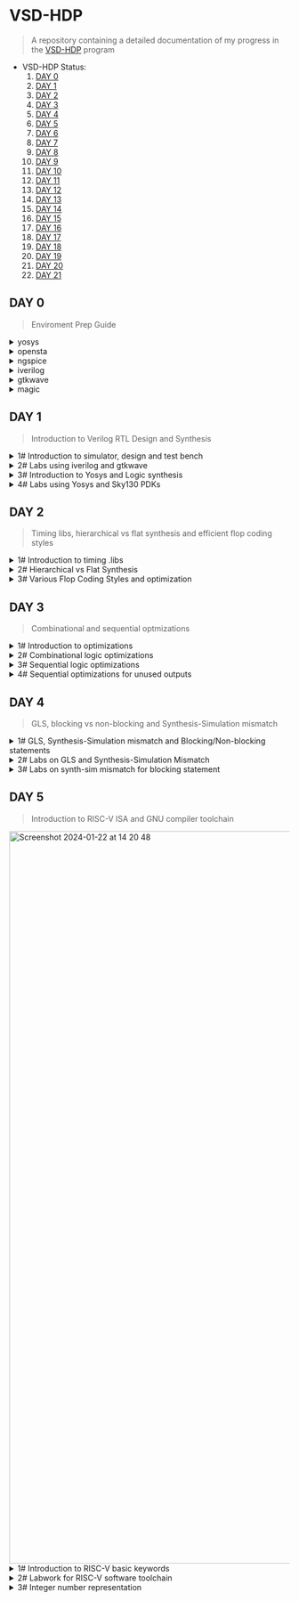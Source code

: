# VSD-HDP
> A repository containing a detailed documentation of my progress in the [VSD-HDP](https://www.vlsisystemdesign.com/hdp/) program

* VSD-HDP Status:
     1. [DAY 0](#day-0)
     2. [DAY 1](#day-1)
     3. [DAY 2](#day-2)
     4. [DAY 3](#day-3)
     5. [DAY 4](#day-4)
     6. [DAY 5](#day-5)
     7. [DAY 6](#day-6)
     8. [DAY 7](#day-7)
     9. [DAY 8](#day-8)
     10. [DAY 9](#day-9)
     11. [DAY 10](#day-10)
     12. [DAY 11](#day-11)
     13. [DAY 12](#day-12)
     14. [DAY 13](#day-13)
     15. [DAY 14](#day-14)
     16. [DAY 15](#day-15)
     17. [DAY 16](#day-16)
     18. [DAY 17](#day-17)
     19. [DAY 18](#day-18)
     20. [DAY 19](#day-19)
     21. [DAY 20](#day-20)
     22. [DAY 21](#day-21)

## DAY 0
> Enviroment Prep Guide
<details>
<summary> yosys </summary>

Installation of OpenSource RTL synthesis tool - Yosys
```bash
$ apt install yosys
```
![yosys](https://github.com/nutc4k3/vsd-hdp/assets/25620946/b184573f-9d18-4f45-9beb-8b75ac438a1e)

</details>
 <details>
<summary> opensta </summary>
Installation of OpenSource gate level static timing verifier - OpenSta
      
```bash
sudo apt install cmake clang gcctcl swig bison flex
git clone https://github.com/The-OpenROAD-Project/OpenSTA.git
cd OpenSTA
mkdir build
cd build
cmake ..
make
apt install opensta
```

![image](https://github.com/nutc4k3/vsd-hdp/assets/25620946/9a10a693-b5ba-4ae0-8fb5-ea41204b4305)

</details>
 <details>
 <summary> ngspice </summary>

Installation of OpenSource Spice (analog electronic circuit) simulator - NgSpice

```bash
wget https://sourceforge.net/projects/ngspice/files/ng-spice-rework/old-releases/37/ngspice-37.tar.gz/download -o ngspice-37.tar.gz
tar -zxvf ngspice-37.tar.gz
cd ngspice-37
mkdir release
cd release
../configure  --with-x --with-readline=yes --disable-debug
make
sudo make install
```

![image](https://github.com/nutc4k3/vsd-hdp/assets/25620946/ac6a5e67-57df-4f20-bf7f-271b0b7df33e)

</details>
 <details>
 <summary> iverilog </summary>


 Installation of OpenSource Icarus Verilog Compilation System - iverilog:
  ```bash
sudo apt install iverilog
 ```
![image](https://github.com/nutc4k3/vsd-hdp/assets/25620946/21a91871-c916-480d-9b18-aadc9665ddb2)

</details>

 <details>
 <summary> gtkwave </summary>


Installation of OpenSource Electronic waveform viewer - gtkwave:
  ```bash
sudo apt install gtkwave
 ```
![image](https://github.com/nutc4k3/vsd-hdp/assets/25620946/64f7d6ed-e4bb-4b45-9ab5-90e1fcc44d5f)

</details>
<details>
 <summary> magic  </summary>


 Installation of OpenSource VLSI Layout tool - magic:
  ```bash
sudo apt install m4 tcsh csh libx11-dev libx11-dev tcl-dev tk-dev libcairo2-dev mesa-common-dev libglu1-mesa-dev libncurses-dev magic
 ```

![image](https://github.com/nutc4k3/vsd-hdp/assets/25620946/ae34f23e-0e8a-46cc-ae66-186437e8479f)

</details>

## DAY 1
> Introduction to Verilog RTL Design and Synthesis

<details>
 <summary> 1# Introduction to simulator, design and test bench </summary>

- Simulator is a tool for checking the design. The RTL design is a implementation of a spec. The intent of the spec needs to be verified by simulating the design. The tool used for this is iverilog.
- Design is the verilog code (or codes/files) which has the intended functionality to meet with the required spec.
- Test Bench is the setup to ensure the above situation happens by appling a stimulus (test_vector) to the design and checking its functionality.
- Simulation looks for changes on the input signals by evaluating the output. If there is no change in the input, evaluation does not happen.

![image](https://github.com/nutc4k3/vsd-hdp/assets/25620946/9f057684-677d-4a0a-bbf7-0270b9054e78)

In iverilog, the simulation flow looks like this:

![image](https://github.com/nutc4k3/vsd-hdp/assets/25620946/060988a9-028e-4167-a6bc-08ea1830d416)


</details>	
<details>
 <summary> 2# Labs using iverilog and gtkwave </summary>

Clone the below repo as it contains library and standard cells verilog modules (test_bench files, source files, lab files, etc)

```bash
git clone https://github.com/kunalg123/sky130RTLDesignAndSynthesisWorkshop.git
```

1. Go to verilog_files folder, where the verilog files and its test_bench correspondence are located. To use it with iverilog, start by creating the output file (a.out):

```bash
iverilog good_mux.v tb_good_mux.v
```

2. Execute the a.out file to generate the VCD info as a .vcd file:

```bash
./a.out
```

3. View the VCD info in gtkwave:
```bash
gtkwave tb_good_mux.vcd
```

![image](https://github.com/nutc4k3/vsd-hdp/assets/25620946/2b39b43a-4efe-4c29-b704-65f9990174c5)
uut (unit under test)/drag and drop selecting the inputs to the signals window and zoom fit to view the waveforms. Find Next End arrows allows to jump between transitions.

Files used:

![image](https://github.com/nutc4k3/vsd-hdp/assets/25620946/83f385f9-0224-46ff-81b9-436f339ed689)
![image](https://github.com/nutc4k3/vsd-hdp/assets/25620946/fa9fecfc-e0fa-4e2a-8fd2-88078d6d45b4)

</details>
<details>
 <summary> 3# Introduction to Yosys and Logic synthesis </summary>

Yosys is the synthetizer used for converting the RTL to netlist (represantation of the design in standard cells and .lib), as represented below:
![image](https://github.com/nutc4k3/vsd-hdp/assets/25620946/d89f5468-cfa1-4fbb-ab34-56e1e5497a41)

It is important to verify the synthesis as well by comparing both vcd files (RTL tb output and netlist tb output), as follows:

![image](https://github.com/nutc4k3/vsd-hdp/assets/25620946/c19db8ef-9348-4b40-9740-fd637593b2f9)

This means that the netlist and the RTL are simply two representations of the design. The netlist representing rhe design in terms of standard cells and the RTL in terms of behavior.

Logic Synthesis comes to resolve the problem of translating RTL code to Digital Logic Circuit form (Gate level translation + connecyions between the gates) by giving out the netlist file.

![image](https://github.com/nutc4k3/vsd-hdp/assets/25620946/122d1e02-068f-41f1-9787-6c525521b896)

.lib is a collection of all standard cells or logical modules available, like the basic logical modules AND, OR, NOT, etc; as well as different flavors of these gates and their functionalities (slow, medium and fast versions/ 2, 3, 4 input versions).

![image](https://github.com/nutc4k3/vsd-hdp/assets/25620946/7590b847-b4bc-4c69-8cbf-5330278aa863)
DFFa = flip flop A
DFFb = flip flop B
COMBI = Combinational logic
CLK = clock
Tclk = Max speed
Tcq_a = Propagation delay of DFFa
Tcombi = Propagation delay of COMBI
Tsetup_b = Setup time to reach the clock rate of DFFb
fclk (max clk freq) = 1/Tclk (minimum clock period needed) ---> performance

So, are faster cells needed? Yes, to increase performance until the required state, but we need slower cells to meet HOLD. The collection of these forms the .lib.
![image](https://github.com/nutc4k3/vsd-hdp/assets/25620946/3b18a82a-2ca2-4f2e-ad35-1fd5264be81f)

What we want is for DFFb capture whatever data was launched in the previous cycle from DFFa, not the one before. That is why we need HOLD. The interval between DFFa1 and DFFb1 should be greater than HOLD.

LOAD in Digital Logic Circuit is the capacitance, less capacitance between two transistors A and B, lesser the cell delay. Wider transistors, low delay -> more power and area as well. 
Constraints is the guidance offered to the synthetizer to select the best flavour of cells.
Synthesis example:
![image](https://github.com/nutc4k3/vsd-hdp/assets/25620946/fd0a8ccd-af47-49c4-b505-58a897daf023)


</details>
<details>
 <summary> 4# Labs using Yosys and Sky130 PDKs </summary>

The following commands show how to use yosys:
```bash
yosys
```

Once inside yosys, read_liberty command can be used to read libraries:
```bash
read_liberty -lib ../lib/sky130_fd_sc_hd__tt_025C_1v80.lib
```

The command to read the design is:
```bash
read_verilog good_mux.v
```

To synthesize the design we specify the module to use (good_mux):
```bash
synth -top good_mux
```

To generate the netlist:
```bash
abc -liberty ../lib/sky130_fd_sc_hd__tt_025C_1v80.lib
```
To view the logic it realized in graphical form write show inside yosys:

![image](https://github.com/nutc4k3/vsd-hdp/assets/25620946/08730852-683b-4c75-b953-f552f05880c4)

The commands to write the netlist are (the second simplify the netlist):
```bash
write_verilog good_mux_netlist.v
write_verilog -noattr good_mux_netlist.v
```
![image](https://github.com/nutc4k3/vsd-hdp/assets/25620946/9d8e2452-b7de-406c-9010-16ebeeb4fa21)

![image](https://github.com/nutc4k3/vsd-hdp/assets/25620946/2b2b4780-0de9-4726-a2af-6db2fd02e4f3)


</details>

## DAY 2
> Timing libs, hierarchical vs flat synthesis and efficient flop coding styles

<details>
 <summary> 1# Introduction to timing .libs </summary>
Process, Voltage and Temperature (PVT) variations are key points to note when designing silicon, by reading out the .lib and standard verilog codes one can find important information about cell delay, features, specifications and behavioral functionalities.

</details>
<details>
 <summary> 2# Hierarchical vs Flat Synthesis </summary>
To explain Hierarchical vs Flat Synthesis the file of choice is multiple_modules.v:

![image](https://github.com/nutc4k3/vsd-hdp/assets/25620946/9c8f6cd7-ffe9-420d-964b-176913900ae7)


...which can be represented as:

![image](https://github.com/nutc4k3/vsd-hdp/assets/25620946/b5cc739e-acf3-4bf3-b01c-3263e9eb739a)

The difference can be seen on yosys, after following the same chain of commands presented before, the command flatten and show stating the module will be used to flatten the hierarchical design and check the logical representation:

![image](https://github.com/nutc4k3/vsd-hdp/assets/25620946/61258857-79ab-4d1c-a8ec-1107fa84f51d)

```bash
abc -liberty ../lib/sky130_fd_sc_hd__tt_025C_1v80.lib
show multiple_modules
write_verilog -noattr multiple_modules_hier.v
```

Here the hierarchies are preserved:

![image](https://github.com/nutc4k3/vsd-hdp/assets/25620946/08de784b-1b20-4a87-aeb8-f64af672aa5c)

After flatten command:

```bash
flatten
write_verilog -noattr multiple_modules_flat.v
```

![image](https://github.com/nutc4k3/vsd-hdp/assets/25620946/f0761ab6-9e8f-4a83-815a-94c9d9bc5598)

The submodule synthesis (instead of top level as above) goes like this:

```bash
read_liberty -lib ../lib/sky130_fd_sc_hd__tt_025C_1v80.lib
read_verilog multiple_modules.v
synth -top sub_module1
abc -liberty ../lib/sky130_fd_sc_hd__tt_025C_1v80.lib
show
```

![image](https://github.com/nutc4k3/vsd-hdp/assets/25620946/0f8213d9-4c0e-446d-9b4b-c24481d3f524)


</details>
<details>
 <summary> 3# Various Flop Coding Styles and optimization </summary>

The files used are as follows:
```bash
dff_asyncres_syncres.v
dff_asyncres.v
dff_async_set.v
dff_syncres.v
```
Why flops? In a combinational circuit, the propagation delay can be seen as a glitch, to stabilise the signal, flops come handy as they work only at the edge of the clock. To initialize the flop, the control pins of the flop, like reset or set, can be either synchronous (waits for clock) and/or asynchronous (irrespective of clock), sometimes causing race conditions. The two flavours are represented:

![image](https://github.com/nutc4k3/vsd-hdp/assets/25620946/028bb802-66e8-4120-9f08-81831caf24c1)

To simulate, iverilog and gtkwave can be invoked.

```bash
iverilog dff_asyncres.v tb_dff_asyncres.v
./a.out
gtkwave tb_dff_asyncres.vcd
```

![image](https://github.com/nutc4k3/vsd-hdp/assets/25620946/dd98a88e-4277-4a00-96ff-482f21c0aeb7)

```bash
iverilog dff_async_set.v tb_dff_async_set.v
./a.out
gtkwave tb_dff_async_set.vcd
```

![image](https://github.com/nutc4k3/vsd-hdp/assets/25620946/8b23cc12-8eda-4b1f-99a5-184801d1e4b5)

```bash
iverilog dff_syncres.v tb_dff_syncres.v
./a.out
gtkwave tb_dff_syncres.vcd
```

![image](https://github.com/nutc4k3/vsd-hdp/assets/25620946/0e0b51bf-8470-42f0-987f-a0d5392e1bd8)

Now for synthesis, invoke yosys.
```bash
read_liberty -lib ../lib/sky130_fd_sc_hd__tt_025C_1v80.lib
read_verilog dff_asyncres.v
synth -top dff_asyncres
dfflibmap -liberty ../lib/sky130_fd_sc_hd__tt_025C_1v80.lib
abc -liberty ../lib/sky130_fd_sc_hd__tt_025C_1v80.lib
```

![image](https://github.com/nutc4k3/vsd-hdp/assets/25620946/171b8f53-ea62-4101-ac7a-d1e1b2c2e0e4)

```bash
read_liberty -lib ../lib/sky130_fd_sc_hd__tt_025C_1v80.lib
read_verilog dff_async_set.v
synth -top dff_async_set
dfflibmap -liberty ../lib/sky130_fd_sc_hd__tt_025C_1v80.lib
abc -liberty ../lib/sky130_fd_sc_hd__tt_025C_1v80.lib
```

![image](https://github.com/nutc4k3/vsd-hdp/assets/25620946/3c19add2-55cd-4603-8c58-fe8ab160423c)

```bash
read_liberty -lib ../lib/sky130_fd_sc_hd__tt_025C_1v80.lib
read_verilog dff_syncres.v
synth -top dff_syncres
dfflibmap -liberty ../lib/sky130_fd_sc_hd__tt_025C_1v80.lib
abc -liberty ../lib/sky130_fd_sc_hd__tt_025C_1v80.lib
```

![image](https://github.com/nutc4k3/vsd-hdp/assets/25620946/ca88f38c-7e10-4563-bacc-2ff08e735755)

Optimizations enable logical implementations to happen with no hardware involved.

</details>

## DAY 3
> Combinational and sequential optmizations

<details>
 <summary> 1# Introduction to optimizations </summary>
Combinational logic optimisation bring power and area savings by squeezing the logic to get the most optimised design; Some techniques are Constant Propagation, which is a direct optimisation, and Boolean Logic Optimisation, like K-Map and Quine McKluskey done in the synthesis process.

One basic type of Sequential Logic optimisation is Sequential Constant propagation and it follows Q to have a constant value, for example in a flop where Q=0 it does not need to be retained in a circuit.
Other, more advanced, types of Sequential optimisations are not convered in the labs, but are:

- State: Optimisation of unused states
- Cloning: Physical aware synthesis, for example reduce physical distance.
- Retiming: For example spread/partitioning the logic based on timing analysis to work on higher frequencies.

</details>
<details>
 <summary> 2# Combinational logic optimizations </summary>

Files used for the lab:

![image](https://github.com/nutc4k3/vsd-hdp/assets/25620946/cc209379-2a9c-4d4e-abb2-acfe2c40b3cd)
![image](https://github.com/nutc4k3/vsd-hdp/assets/25620946/f573f3b4-e85d-41b1-8f2a-3301d17904b3)

Commands inside yosys are the same as before, with the addition of opt_clean before linking to liberty, as shown below:
```bash
read_liberty -lib ../lib/sky130_fd_sc_hd__tt_025C_1v80.lib
read_verilog opt_check.v
synth -top opt_check
opt_clean -purge
abc -liberty ../lib/sky130_fd_sc_hd__tt_025C_1v80.lib
```

![image](https://github.com/nutc4k3/vsd-hdp/assets/25620946/e866e1df-591a-419f-9528-c8573731462d)
![image](https://github.com/nutc4k3/vsd-hdp/assets/25620946/0153a824-e325-4eb9-8c5d-fb5ee5b23418)

```bash
read_verilog opt_check2.v
synth -top opt_check2
opt_clean -purge
abc -liberty ../lib/sky130_fd_sc_hd__tt_025C_1v80.lib
```

![image](https://github.com/nutc4k3/vsd-hdp/assets/25620946/af017ea0-9a7b-4a4f-b140-e63ef8f267c5)
![image](https://github.com/nutc4k3/vsd-hdp/assets/25620946/d154a1ac-87b6-4e5e-b560-8c26881f7668)

```bash
read_liberty -lib ../lib/sky130_fd_sc_hd__tt_025C_1v80.lib
read_verilog opt_check3.v
synth -top opt_check3
opt_clean -purge
abc -liberty ../lib/sky130_fd_sc_hd__tt_025C_1v80.lib
```

![image](https://github.com/nutc4k3/vsd-hdp/assets/25620946/d60eaf62-f014-4806-a61b-16dc19a98228)
![image](https://github.com/nutc4k3/vsd-hdp/assets/25620946/8ea05a09-8869-4109-b6be-8e9aec415465)

```bash
read_verilog opt_check4.v
synth -top opt_check4
opt_clean -purge
abc -liberty ../lib/sky130_fd_sc_hd__tt_025C_1v80.lib
show
```

![image](https://github.com/nutc4k3/vsd-hdp/assets/25620946/a1113426-a8ff-47fd-8554-bb4c4f1acd65)

```bash
read_liberty -lib ../lib/sky130_fd_sc_hd__tt_025C_1v80.lib
read_verilog multiple_module_opt.v
synth -top multiple_module_opt
flatten
opt_clean -purge
abc -liberty ../lib/sky130_fd_sc_hd__tt_025C_1v80.lib
show
write_verilog -noattr multiple_module_opt_flat.v
```

![image](https://github.com/nutcakes/vsd-hdp/assets/154557310/62fcec7f-68dc-4774-87c7-554ef85db71c)


```bash
read_liberty -lib ../lib/sky130_fd_sc_hd__tt_025C_1v80.lib
read_verilog multiple_module_opt2.v
synth -top multiple_module_opt2
flatten
opt_clean -purge
abc -liberty ../lib/sky130_fd_sc_hd__tt_025C_1v80.lib
show
write_verilog -noattr multiple_module_opt2_flat.v
```

![image](https://github.com/nutcakes/vsd-hdp/assets/154557310/84996f47-2512-4e58-9c0f-bacf56f3505f)


</details>
<details>
 <summary> 3# Sequential logic optimizations </summary>

Files to be used:

![image](https://github.com/nutc4k3/vsd-hdp/assets/25620946/73213f7c-3c9c-411e-965f-70a5f7325174)

Q behavior in dff_const1 and dff_const2:
![image](https://github.com/nutc4k3/vsd-hdp/assets/25620946/1a94e267-7ba4-4958-8f16-6c638cf224ae)
![image](https://github.com/nutc4k3/vsd-hdp/assets/25620946/fc717d2a-a31e-422f-828c-b9b0f096fa76)

Synthesis:

```bash
read_liberty -lib ../lib/sky130_fd_sc_hd__tt_025C_1v80.lib
read_verilog dff_const1.v
synth -top dff_const1
dfflibmap -liberty ../lib/sky130_fd_sc_hd__tt_025C_1v80.lib
abc -liberty ../lib/sky130_fd_sc_hd__tt_025C_1v80.lib
show
```

![image](https://github.com/nutc4k3/vsd-hdp/assets/25620946/14a64e2b-7438-4790-9c43-d9ea3a1493a8)

```bash
read_verilog dff_const2.v
synth -top dff_const2
dfflibmap -liberty ../lib/sky130_fd_sc_hd__tt_025C_1v80.lib
show
```

![image](https://github.com/nutc4k3/vsd-hdp/assets/25620946/f96270ad-7d62-468e-b28e-b37dbec66725)

```bash
iverilog dff_const3.v tb_dff_const3.v
./a.out
gtkwave tb_dff_const3.vcd
```

![image](https://github.com/nutcakes/vsd-hdp/assets/154557310/4265baca-b2ce-4c4c-bac9-ed72b6558d6b)

```bash
read_liberty -lib ../lib/sky130_fd_sc_hd__tt_025C_1v80.lib
read_verilog dff_const3.v
synth -top dff_const3
dfflibmap -liberty ../lib/sky130_fd_sc_hd__tt_025C_1v80.lib
abc -liberty ../lib/sky130_fd_sc_hd__tt_025C_1v80.lib
show
```

![image](https://github.com/nutcakes/vsd-hdp/assets/154557310/12bed2c3-5595-4ccb-b97a-2307171abfcf)

```bash
iverilog dff_const4.v tb_dff_const4.v
./a.out
gtkwave tb_dff_const4.vcd
```

![image](https://github.com/nutcakes/vsd-hdp/assets/154557310/40ce72f6-c46f-46c1-a8c4-5a16afde55f5)


```bash
read_liberty -lib ../lib/sky130_fd_sc_hd__tt_025C_1v80.lib
read_verilog dff_const4.v
synth -top dff_const4
dfflibmap -liberty ../lib/sky130_fd_sc_hd__tt_025C_1v80.lib
abc -liberty ../lib/sky130_fd_sc_hd__tt_025C_1v80.lib
show
```

![image](https://github.com/nutcakes/vsd-hdp/assets/154557310/c0b26e71-8c21-4f29-b957-8a72cf0de233)

```bash
iverilog dff_const5.v tb_dff_const5.v
./a.out
gtkwave tb_dff_const5.vcd
```

![image](https://github.com/nutcakes/vsd-hdp/assets/154557310/3993614a-c180-4d6a-829b-92ea134d8893)

```bash
read_liberty -lib ../lib/sky130_fd_sc_hd__tt_025C_1v80.lib
read_verilog dff_const5.v
synth -top dff_const5
dfflibmap -liberty ../lib/sky130_fd_sc_hd__tt_025C_1v80.lib
abc -liberty ../lib/sky130_fd_sc_hd__tt_025C_1v80.lib
show
```

![image](https://github.com/nutcakes/vsd-hdp/assets/154557310/ac7ade3c-e446-4bfd-9656-712db5cc4d0f)

</details>
<details>
 <summary> 4# Sequential optimizations for unused outputs </summary>

```bash
read_liberty -lib ../lib/sky130_fd_sc_hd__tt_025C_1v80.lib
read_verilog counter_opt.v
synth -top counter_opt
dfflibmap -liberty ../lib/sky130_fd_sc_hd__tt_025C_1v80.lib
abc -liberty ../lib/sky130_fd_sc_hd__tt_025C_1v80.lib
show
```

![image](https://github.com/nutcakes/vsd-hdp/assets/154557310/802e2f70-de22-4029-b773-cbde23f49ea9)

```bash
read_liberty -lib ../lib/sky130_fd_sc_hd__tt_025C_1v80.lib
read_verilog counter_opt2.v
synth -top counter_opt
dfflibmap -liberty ../lib/sky130_fd_sc_hd__tt_025C_1v80.lib
abc -liberty ../lib/sky130_fd_sc_hd__tt_025C_1v80.lib
show
```

![image](https://github.com/nutcakes/vsd-hdp/assets/154557310/4020bb5d-17de-4f87-9145-53a208384116)

![image](https://github.com/nutcakes/vsd-hdp/assets/154557310/7f929391-8cdf-4dc6-bad4-dca69e6b4521)


</details>

## DAY 4
> GLS, blocking vs non-blocking and Synthesis-Simulation mismatch

<details>
 <summary> 1# GLS, Synthesis-Simulation mismatch and Blocking/Non-blocking statements </summary>
The goal is to perform RTL simulation, synthesis and GLS simulation for ternary_operator_mux.v, bad_mux.v and blocking_caveat.v comparing the RTL and Gate level simulation results to remove mismatches and non desired statements.

</details>
<details>
 <summary> 2# Labs on GLS and Synthesis-Simulation Mismatch </summary>

Begin by checking the current waveform of the code (ternary_operator_mux.v):
```bash
iverilog ternary_operator_mux.v tb_ternary_operator_mux.v
./a.out
gtkwave tb_ternary_operator_mux.vcd
```

![image](https://github.com/nutcakes/vsd-hdp/assets/154557310/2becd2f5-96f4-4d02-b15f-89b83416dbc8)

Then, synthesize and write the GLS netlist:
```bash
read_liberty -lib ../lib/sky130_fd_sc_hd__tt_025C_1v80.lib
read_verilog ternary_operator_mux.v
synth -top ternary_operator_mux
abc -liberty ../lib/sky130_fd_sc_hd__tt_025C_1v80.lib
write_verilog -noattr ternary_operator_mux_net.v
show
```

![image](https://github.com/nutcakes/vsd-hdp/assets/154557310/14c5f071-5eab-4ada-a8e6-cd76fe0f7002)

Next, perform GLS simulation:
```bash
iverilog ../my_lib/verilog_model/primitives.v ../my_lib/verilog_model/sky130_fd_sc_hd.v ternary_operator_mux_net.v tb_ternary_operator_mux.v
./a.out
gtkwave tb_ternary_operator_mux.vcd
```

![image](https://github.com/nutcakes/vsd-hdp/assets/154557310/fac1e163-2b1a-4fb4-ba3d-ab98fc81263d)

Begin by checking the current waveform of the code (bad_mux.v):
```bash
iverilog bad_mux.v tb_bad_mux.v
./a.out
gtkwave tb_bad_mux.vcd
```

![image](https://github.com/nutcakes/vsd-hdp/assets/154557310/6c24a91b-3cae-4104-a903-763b016b8d44)


Then, synthesize and write the GLS netlist:
```bash
read_liberty -lib ../lib/sky130_fd_sc_hd__tt_025C_1v80.lib
read_verilog bad_mux.v
synth -top bad_mux
abc -liberty ../lib/sky130_fd_sc_hd__tt_025C_1v80.lib
write_verilog -noattr bad_mux_net.v
show
```

![image](https://github.com/nutcakes/vsd-hdp/assets/154557310/316e1cec-a025-49cf-b57f-a24742a5cc6c)

Next, perform GLS simulation:
```bash
iverilog ../my_lib/verilog_model/primitives.v ../my_lib/verilog_model/sky130_fd_sc_hd.v bad_mux_net.v tb_bad_mux.v
./a.out
gtkwave tb_bad_mux.vcd
```

![image](https://github.com/nutcakes/vsd-hdp/assets/154557310/46b33c89-0e51-4941-aa9e-5c99ff2d0787)

</details>
<details>
 <summary> 3# Labs on synth-sim mismatch for blocking statement </summary>

Begin by checking the current waveform of the code (blocking_caveat.v):
```bash
iverilog blocking_caveat.v tb_blocking_caveat.v
./a.out
gtkwave tb_blocking_caveat.vcd
```

![image](https://github.com/nutcakes/vsd-hdp/assets/154557310/36a1d5e3-3403-4e74-bc03-fe8b6be15521)

Then, synthesize and write the GLS netlist:
```bash
read_liberty -lib ../lib/sky130_fd_sc_hd__tt_025C_1v80.lib
read_verilog blocking_caveat.v
synth -top blocking_caveat
abc -liberty ../lib/sky130_fd_sc_hd__tt_025C_1v80.lib
write_verilog -noattr blocking_caveat_net.v
show
```

![image](https://github.com/nutcakes/vsd-hdp/assets/154557310/6cc7159c-c8d4-41d3-a342-a7eb2e00b5aa)

Next, perform GLS simulation:
```bash
iverilog ../my_lib/verilog_model/primitives.v ../my_lib/verilog_model/sky130_fd_sc_hd.v blocking_caveat_net.v tb_blocking_caveat.v
./a.out
gtkwave tb_blocking_caveat.vcd
```

![image](https://github.com/nutcakes/vsd-hdp/assets/154557310/6cfb53a5-a75b-4aee-8f28-fb6fe8441e47)

</details>

## DAY 5
> Introduction to RISC-V ISA and GNU compiler toolchain

<img width="1316" alt="Screenshot 2024-01-22 at 14 20 48" src="https://github.com/nutcakes/vsd-hdp/assets/154557310/32cb6c27-c527-4416-be62-11d23e7d6ebd">

<details>
 <summary> 1# Introduction to RISC-V basic keywords </summary>

<img width="1316" alt="Screenshot 2024-01-22 at 14 28 43" src="https://github.com/nutcakes/vsd-hdp/assets/154557310/8219b13b-c590-456d-aaec-d34125891666">
<img width="1316" alt="Screenshot 2024-01-22 at 14 29 47" src="https://github.com/nutcakes/vsd-hdp/assets/154557310/8ba98e54-115d-4b01-8f06-f93589754861">
<img width="1316" alt="Screenshot 2024-01-22 at 14 30 53" src="https://github.com/nutcakes/vsd-hdp/assets/154557310/81383ecb-d2d1-4c4b-a416-b247bae6c41b">
<img width="1316" alt="Screenshot 2024-01-22 at 14 31 27" src="https://github.com/nutcakes/vsd-hdp/assets/154557310/9b375194-2a05-4bb7-816f-23f0ef28532d">



</details>
<details>
 <summary> 2# Labwork for RISC-V software toolchain  </summary>



</details>
<details>
 <summary> 3# Integer number representation  </summary>



</details>
